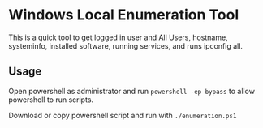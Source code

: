 # Windows Local Enumeration Tool
This is a quick tool to get logged in user and All Users, hostname, systeminfo, installed software, running services, and runs ipconfig all.


## Usage

Open powershell as administrator and run 
```powershell -ep bypass``` 
to allow powershell to run scripts.


Download or copy powershell script and run with 
```./enumeration.ps1```
